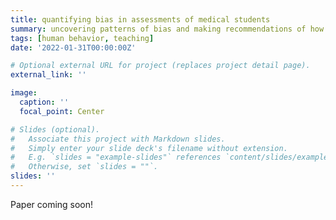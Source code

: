 ```yaml
---
title: quantifying bias in assessments of medical students
summary: uncovering patterns of bias and making recommendations of how it can be reduced
tags: [human behavior, teaching]
date: '2022-01-31T00:00:00Z'

# Optional external URL for project (replaces project detail page).
external_link: ''

image:
  caption: ''
  focal_point: Center

# Slides (optional).
#   Associate this project with Markdown slides.
#   Simply enter your slide deck's filename without extension.
#   E.g. `slides = "example-slides"` references `content/slides/example-slides.md`.
#   Otherwise, set `slides = ""`.
slides: ''
---
```


Paper coming soon! 
